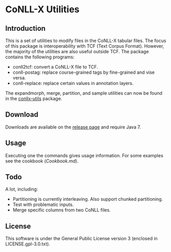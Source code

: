 # CoNLL-X Utilities

## Introduction

This is a set of utilities to modify files in the CoNLL-X tabular files. The
focus of this package is interoperability with TCF (Text Corpus Format).
However, the majority of the utilities are also useful outside TCF. The
package contains the following programs:

* conll2tcf: convert a CoNLL-X file to TCF.
* conll-postag: replace course-grained tags by fine-grained and vise versa.
* conll-replace: replace certain values in annotation layers.

The expandmorph, merge, partition, and sample utilities can now be found in the [conllx-utils](https://github.com/danieldk/conllx-utils) package.

## Download

Downloads are available on the [release page](https://github.com/weblicht/conll-utils/releases)
and require Java 7.

## Usage

Executing one the commands gives usage information. For some examples see
the cookbook (*Cookbook.md*).

## Todo

A lot, including:

* Partitioning is currently interleaving. Also support chunked partitioning.
* Test with problematic inputs.
* Merge specific columns from two CoNLL files.

## License

This software is under the General Public License version 3 (enclosed in
LICENSE.gpl-3.0.txt).

